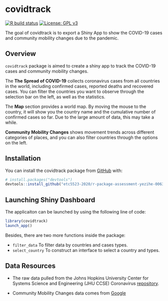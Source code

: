 
<!-- README.md is generated from README.Rmd. Please edit that file -->

# covidtrack

<!-- badges: start -->

[![R build
status](https://github.com/etc5523-2020/r-package-assessment-yezihe-0063/workflows/R-CMD-check/badge.svg)](https://github.com/etc5523-2020/r-package-assessment-yezihe-0063/actions)
[![License: GPL
v3](https://img.shields.io/badge/License-GPLv3-blue.svg)](https://www.gnu.org/licenses/gpl-3.0)
<!-- badges: end -->

The goal of covidtrack is to export a Shiny App to show the COVID-19
cases and community mobility changes due to the pandemic.

## Overview

`covidtrack` package is aimed to create a shiny app to track the
COVID-19 cases and community mobility changes.

The **The Spread of COVID-19** collects coronavirus cases from all
countries in the world, including confirmed cases, reported deaths and
recovered cases. You can filter the countries you want to observe
through the selection bar on the left, as well as the statistics.

The **Map** section provides a world map. By moving the mouse to the
country, it will show you the country name and the cumulative number of
confirmed cases so far. Due to the large amount of data, this may take a
while.

**Community Mobility Changes** shows movement trends across different
categories of places, and you can also filter countries through the
options on the left.

## Installation

You can install the covidtrack package from
[GitHub](https://github.com/etc5523-2020/r-package-assessment-yezihe-0063)
with:

``` r
# install.packages("devtools")
devtools::install_github("etc5523-2020/r-package-assessment-yezihe-0063")
```

## Launching Shiny Dashboard

The applicaiton can be launched by using the following line of code:

``` r
library(covidtrack)
launch_app()
```

Besides, there are two more functions inside the package:

  - `filter_data` To filter data by countries and cases types.
  - `select_country` To construct an interface to select a country and
    types.

## Data Resources

  - The raw data pulled from the Johns Hopkins University Center for
    Systems Science and Engineering (JHU CCSE) Coronavirus
    [repository](https://github.com/CSSEGISandData/COVID-19).

  - Community Mobility Changes data comes from
    [Google](https://www.google.com/covid19/mobility/)
